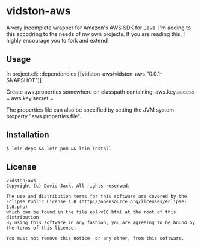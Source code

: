 # vidston-aws

A very incomplete wrapper for Amazon's AWS SDK for Java.  I'm adding
to this accodring to the needs of my own projects.  If you are reading
this, I highly encourage you to fork and extend!

## Usage

In project.clj:
    :dependencies [[vidston-aws/vidston-aws "0.0.1-SNAPSHOT"]]

Create aws.properties somewhere on classpath containing:
    aws.key.access = <access key>
    aws.key.secret = <secret key>

The properties file can also be specified by setting the JVM system
property "aws.properties.file".

## Installation

    $ lein deps && lein pom && lein install

## License
    vidston-aws
    Copyright (c) David Jack. All rights reserved.

    The use and distribution terms for this software are covered by the
    Eclipse Public License 1.0 (http://opensource.org/licenses/eclipse-1.0.php)
    which can be found in the file epl-v10.html at the root of this distribution.
    By using this software in any fashion, you are agreeing to be bound by
    the terms of this license.

    You must not remove this notice, or any other, from this software.

